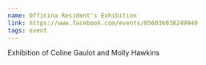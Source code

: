 ```yaml
---
name: Officina Resident’s Exhibition
link: https://www.facebook.com/events/856036038249940
tags: event
---
```

Exhibition of Coline Gaulot and Molly Hawkins
